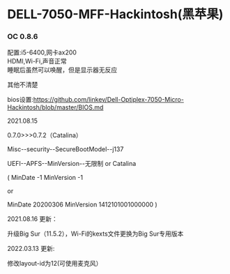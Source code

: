 # DELL-7050-MFF-Hackintosh(黑苹果)


### OC 0.8.6

配置:i5-6400,网卡ax200  
HDMI,Wi-Fi,声音正常  
睡眠后虽然可以唤醒，但是显示器无反应

其他不清楚

bios设置:https://github.com/linkev/Dell-Optiplex-7050-Micro-Hackintosh/blob/master/BIOS.md

2021.08.15         

0.7.0>>>0.7.2（Catalina）

Misc--security--SecureBootModel--j137

UEFI--APFS--MinVersion--无限制 or Catalina

(  MinDate   -1                  MinVersion    -1               

   or

   MinDate    20200306     MinVersion    1412101001000000   )

2021.08.16 更新：

升级Big Sur（11.5.2），Wi-Fi的kexts文件更换为Big Sur专用版本

2022.03.13 更新:

修改layout-id为12(可使用麦克风）

